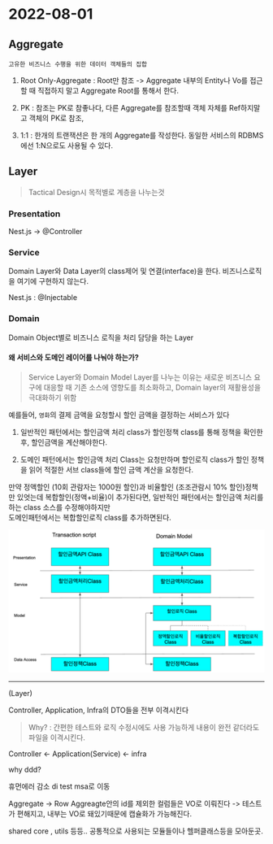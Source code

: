 # 2022-08-01

## Aggregate

`고유한 비즈니스 수행을 위한 데이터 객체들의 집합`

1. Root Only-Aggregate : Root만 참조 -> Aggregate 내부의 Entity나 Vo를 접근할 때 직접하지 말고 Aggregate Root를 통해서 한다.

2. PK : 참조는 PK로 참좋나다, 다른 Aggregate를 참조할때 객체 자체를 Ref하지말고 객체의 PK로 참조,

3. 1:1 : 한개의 트랜잭션은 한 개의 Aggregate를 작성한다.
동일한 서비스의 RDBMS에선 1:N으로도 사용될 수 있다.


## Layer

> Tactical Design시 목적별로 계층을 나누는것

### Presentation 

Nest.js -> @Controller

### Service

Domain Layer와 Data Layer의 class제어 및 연결(interface)을 한다. 비즈니스로직을 여기에 구현하지 않는다.

Nest.js : @Injectable

### Domain

Domain Object별로 비즈니스 로직을 처리 담당을 하는 Layer

#### 왜 서비스와 도메인 레이어를 나눠야 하는가?

> Service Layer와 Domain Model Layer를 나누는 이유는
새로운 비즈니스 요구에 대응할 때 기존 소스에 영향도를 최소화하고, Domain layer의 재활용성을 극대화하기 위함

예를들어, `영화`의 결제 금액을 요청할시 할인 금액을 결정하는 서비스가 있다

1. 일반적인 패턴에서는 할인금액 처리 class가 할인정책 class를 통해 정책을 확인한 후, 할인금액을 계산해야한다.

2. 도메인 패턴에서는 할인금액 처리 Class는 요청만하며 할인로직 class가 할인 정책을 읽어 적절한 서브 class들에 할인 금액 계산을 요청한다.

만약 정액할인 (10회 관람자는 1000원 할인)과 비율할인 (조조관람시 10% 할인)정책만 있엇는데 복합할인(정액+비율)이 추가된다면,
일반적인 패턴에서는 할인금액 처리를 하는 class 소스를 수정해야하지만  
도메인패턴에서는 복합할인로직 class를 추가하면된다.

![DDD_Layer](/asset/image/ddd_layer.png)


<hr>

(Layer)

Controller, Application, Infra의 DTO들을 전부 이격시킨다
> Why? : 간편한 테스트와 로직 수정시에도 사용 가능하게
내용이 완전 같더라도 파일을 이격시킨다.


Controller <- Application(Service) <- infra

why ddd?

휴먼에러 감소
di
test
msa로 이동

Aggregate -> Row 
Aggreagte안의 id를 제외한 컬럼들은 VO로 이뤄진다
-> 테스트가 편해지고, 내부는 VO로 돼있기때문에 캡슐화가 가능해진다.

shared
core , utils 등등.. 공통적으로 사용되는 모듈들이나 헬퍼클래스등을 모아둔곳.

